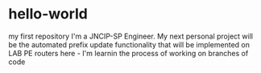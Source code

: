 # hello-world
my first repository
I'm a JNCIP-SP Engineer. My next personal project will be the automated prefix update functionality that will be implemented on LAB PE routers
here - I'm learnin the process of working on branches of code
